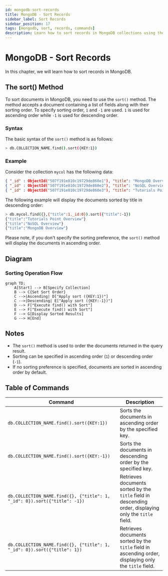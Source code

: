 ```yaml
---
id: mongodb-sort-records
title: MongoDB - Sort Records
sidebar_label: Sort Records
sidebar_position: 17
tags: [mongodb, sort, records, commands]
description: Learn how to sort records in MongoDB collections using the sort() method.
---
```


# MongoDB - Sort Records

In this chapter, we will learn how to sort records in MongoDB.

## The sort() Method

To sort documents in MongoDB, you need to use the `sort()` method. The method accepts a document containing a list of fields along with their sorting order. To specify sorting order, `1` and `-1` are used. `1` is used for ascending order while `-1` is used for descending order.

### Syntax

The basic syntax of the `sort()` method is as follows:

```bash
> db.COLLECTION_NAME.find().sort({KEY:1})
```

### Example

Consider the collection `mycol` has the following data:

```json
{ "_id" : ObjectId("507f191e810c19729de860e1"), "title": "MongoDB Overview" }
{ "_id" : ObjectId("507f191e810c19729de860e2"), "title": "NoSQL Overview" }
{ "_id" : ObjectId("507f191e810c19729de860e3"), "title": "Tutorials Point Overview" }
```

The following example will display the documents sorted by title in descending order:

```bash
> db.mycol.find({},{"title":1,_id:0}).sort({"title":-1})
{"title":"Tutorials Point Overview"}
{"title":"NoSQL Overview"}
{"title":"MongoDB Overview"}
```

Please note, if you don't specify the sorting preference, the `sort()` method will display the documents in ascending order.

## Diagram

### Sorting Operation Flow
```mermaid
graph TD;
    A[Start] --> B[Specify Collection]
    B --> C{Set Sort Order}
    C -->|Ascending| D["Apply sort ({KEY:1})"]
    C -->|Descending| E["Apply sort ({KEY:-1})"]
    D --> F["Execute find() with Sort"]
    E --> F["Execute find() with Sort"]
    F --> G[Display Sorted Results]
    G --> H[End]
```

## Notes

- The `sort()` method is used to order the documents returned in the query result.
- Sorting can be specified in ascending order (`1`) or descending order (`-1`).
- If no sorting preference is specified, documents are sorted in ascending order by default.

## Table of Commands

| Command | Description |
| ------- | ----------- |
| `db.COLLECTION_NAME.find().sort({KEY:1})` | Sorts the documents in ascending order by the specified key. |
| `db.COLLECTION_NAME.find().sort({KEY:-1})` | Sorts the documents in descending order by the specified key. |
| `db.COLLECTION_NAME.find({}, {"title": 1, "_id": 0}).sort({"title": -1})` | Retrieves documents sorted by the `title` field in descending order, displaying only the `title` field. |
| `db.COLLECTION_NAME.find({}, {"title": 1, "_id": 0}).sort({"title": 1})` | Retrieves documents sorted by the `title` field in ascending order, displaying only the `title` field. |
